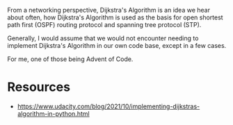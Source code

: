From a networking perspective, Dijkstra's Algorithm is an idea we hear about often, how Dijkstra's Algorithm is used as the basis for open shortest path first (OSPF) routing protocol and spanning tree protocol (STP).

Generally, I would assume that we would not encounter needing to implement Dijkstra's Algorithm in our own code base, except in a few cases.

For me, one of those being Advent of Code.

# Resources
- https://www.udacity.com/blog/2021/10/implementing-dijkstras-algorithm-in-python.html